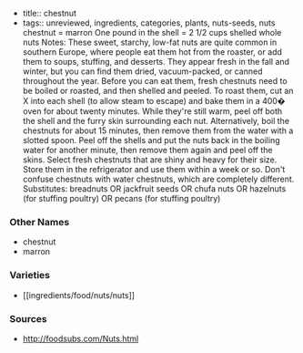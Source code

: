 - title:: chestnut
- tags:: unreviewed, ingredients, categories, plants, nuts-seeds, nuts
chestnut = marron One pound in the shell = 2 1/2 cups shelled whole nuts Notes: These sweet, starchy, low-fat nuts are quite common in southern Europe, where people eat them hot from the roaster, or add them to soups, stuffing, and desserts. They appear fresh in the fall and winter, but you can find them dried, vacuum-packed, or canned throughout the year. Before you can eat them, fresh chestnuts need to be boiled or roasted, and then shelled and peeled. To roast them, cut an X into each shell (to allow steam to escape) and bake them in a 400� oven for about twenty minutes. While they're still warm, peel off both the shell and the furry skin surrounding each nut. Alternatively, boil the chestnuts for about 15 minutes, then remove them from the water with a slotted spoon. Peel off the shells and put the nuts back in the boiling water for another minute, then remove them again and peel off the skins. Select fresh chestnuts that are shiny and heavy for their size. Store them in the refrigerator and use them within a week or so. Don't confuse chestnuts with water chestnuts, which are completely different. Substitutes: breadnuts OR jackfruit seeds OR chufa nuts OR hazelnuts (for stuffing poultry) OR pecans (for stuffing poultry)

### Other Names

* chestnut
* marron

### Varieties

* [[ingredients/food/nuts/nuts]]

### Sources
* http://foodsubs.com/Nuts.html
